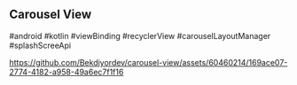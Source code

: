 ## Carousel View

#android
#kotlin
#viewBinding
#recyclerView
#carouselLayoutManager
#splashScreeApi

https://github.com/Bekdiyordev/carousel-view/assets/60460214/169ace07-2774-4182-a958-49a6ec7f1f16
